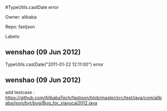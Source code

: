 #TypeUtils.castDate error

Owner: alibaba

Repo: fastjson

Labels: 

## wenshao (09 Jun 2012)

TypeUtils.castDate("2011-01-22 12:11:00") error


## wenshao (09 Jun 2012)

add testcase : https://github.com/AlibabaTech/fastjson/blob/master/src/test/java/com/alibaba/json/bvt/bug/Bug_for_xiayucai2012.java


